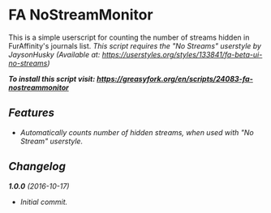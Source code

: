 FA NoStreamMonitor
=========

This is a simple userscript for counting the number of streams hidden in FurAffinity's journals list.
<i>This script requires the "No Streams" userstyle by JaysonHusky (Available at: https://userstyles.org/styles/133841/fa-beta-ui-no-streams)

<b>To install this script visit: https://greasyfork.org/en/scripts/24083-fa-nostreammonitor</b>

## Features
- Automatically counts number of hidden streams, when used with "No Stream" userstyle.

## Changelog
<b>1.0.0</b> (2016-10-17)<br>
- Initial commit.